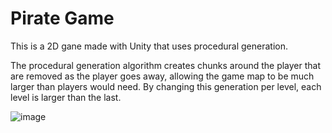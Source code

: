 # Pirate Game

This is a 2D gane made with Unity that uses procedural generation. 

The procedural generation algorithm creates chunks around the player that are removed as the player goes away, allowing the game map to be much larger than players would need. By changing this generation per level, each level is larger than the last.

![image](https://github.com/user-attachments/assets/0d6a7fbf-4d5b-4183-8373-5e7a3e6819e3)
